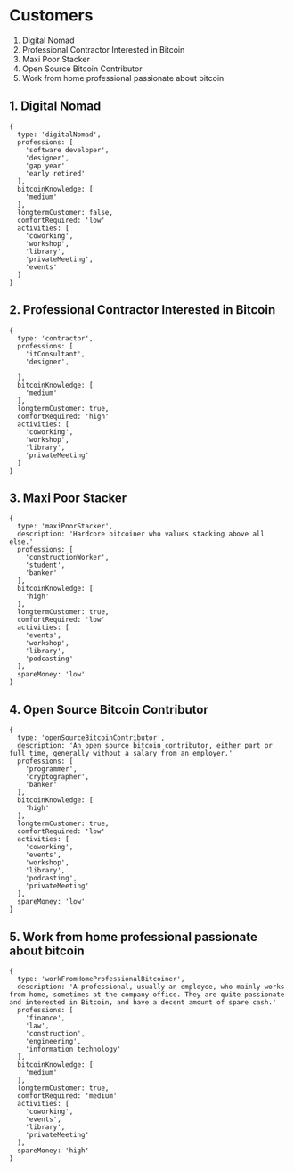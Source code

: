 # Customers

1. Digital Nomad
2. Professional Contractor Interested in Bitcoin
3. Maxi Poor Stacker
4. Open Source Bitcoin Contributor
5. Work from home professional passionate about bitcoin


## 1. Digital Nomad

```
{
  type: 'digitalNomad',
  professions: [
    'software developer',
    'designer',
    'gap year'
    'early retired'
  ],
  bitcoinKnowledge: [
    'medium'
  ],
  longtermCustomer: false,
  comfortRequired: 'low'
  activities: [
    'coworking',
    'workshop',
    'library',
    'privateMeeting',
    'events'
  ]
}
```

## 2. Professional Contractor Interested in Bitcoin

```
{
  type: 'contractor',
  professions: [
    'itConsultant',
    'designer',
    
  ],
  bitcoinKnowledge: [
    'medium'
  ],
  longtermCustomer: true,
  comfortRequired: 'high'
  activities: [
    'coworking',
    'workshop',
    'library',
    'privateMeeting'
  ]
}
```

## 3. Maxi Poor Stacker
```
{
  type: 'maxiPoorStacker',
  description: 'Hardcore bitcoiner who values stacking above all else.'
  professions: [
    'constructionWorker',
    'student',
    'banker'
  ],
  bitcoinKnowledge: [
    'high'
  ],
  longtermCustomer: true,
  comfortRequired: 'low'
  activities: [
    'events',
    'workshop',
    'library',
    'podcasting'
  ],
  spareMoney: 'low'
}
```

## 4. Open Source Bitcoin Contributor
```
{
  type: 'openSourceBitcoinContributor',
  description: 'An open source bitcoin contributor, either part or full time, generally without a salary from an employer.'
  professions: [
    'programmer',
    'cryptographer',
    'banker'
  ],
  bitcoinKnowledge: [
    'high'
  ],
  longtermCustomer: true,
  comfortRequired: 'low'
  activities: [
    'coworking',
    'events',
    'workshop',
    'library',
    'podcasting',
    'privateMeeting'
  ],
  spareMoney: 'low'
}
```

## 5. Work from home professional passionate about bitcoin
```
{
  type: 'workFromHomeProfessionalBitcoiner',
  description: 'A professional, usually an employee, who mainly works from home, sometimes at the company office. They are quite passionate and interested in Bitcoin, and have a decent amount of spare cash.'
  professions: [
    'finance',
    'law',
    'construction',
    'engineering',
    'information technology'
  ],
  bitcoinKnowledge: [
    'medium'
  ],
  longtermCustomer: true,
  comfortRequired: 'medium'
  activities: [
    'coworking',
    'events',
    'library',
    'privateMeeting'
  ],
  spareMoney: 'high'
}
```


